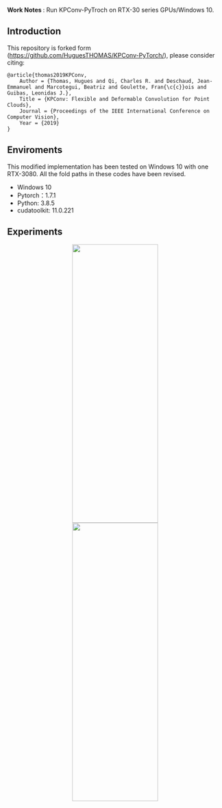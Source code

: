 <b>Work Notes </b>: 
Run KPConv-PyTroch on RTX-30 series GPUs/Windows 10.  

## Introduction
This repository is forked form (https://github.com/HuguesTHOMAS/KPConv-PyTorch/), please consider citing:

```
@article{thomas2019KPConv,
    Author = {Thomas, Hugues and Qi, Charles R. and Deschaud, Jean-Emmanuel and Marcotegui, Beatriz and Goulette, Fran{\c{c}}ois and Guibas, Leonidas J.},
    Title = {KPConv: Flexible and Deformable Convolution for Point Clouds},
    Journal = {Proceedings of the IEEE International Conference on Computer Vision},
    Year = {2019}
}
```
## Enviroments
This modified implementation has been tested on Windows 10 with one RTX-3080. All the fold paths in these codes have been revised.
- Windows 10
- Pytorch：1.7.1
- Python: 3.8.5
- cudatoolkit: 11.0.221

## Experiments
<div align=center><img src="https://github.com/GeoVectorMatrix/KPConv-PyTorch/tree/master/Imgs/Training.png" width="200" height="650"/><br/></div>

<div align=center><img src="https://github.com/GeoVectorMatrix/KPConv-PyTorch/tree/master/Imgs/GPU_Usage.png" width="200" height="650"/><br/></div>
